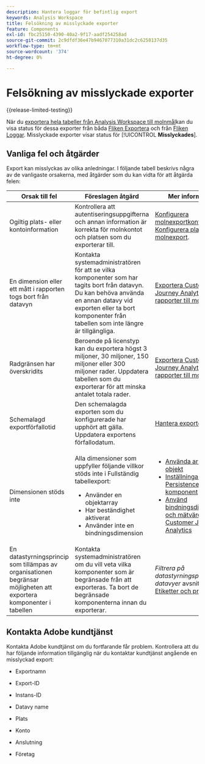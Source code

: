 ```yaml
---
description: Hantera loggar för befintlig export
keywords: Analysis Workspace
title: Felsökning av misslyckade exporter
feature: Components
exl-id: fbc25150-4390-40a2-9f17-aadf254258ad
source-git-commit: 2c9dfdf36e47b9467077310a31dc2c6258137d35
workflow-type: tm+mt
source-wordcount: '374'
ht-degree: 0%

---
```


# Felsökning av misslyckade exporter

{{release-limited-testing}}

När du [exportera hela tabeller från Analysis Workspace till molnmål](/help/analysis-workspace/export/export-cloud.md)kan du visa status för dessa exporter från båda [Fliken Exportera](/help/components/exports/manage-exports.md) och från [Fliken Loggar](/help/components/exports/manage-export-logs.md). Misslyckade exporter visar status för [!UICONTROL **Misslyckades**].

## Vanliga fel och åtgärder

Export kan misslyckas av olika anledningar. I följande tabell beskrivs några av de vanligaste orsakerna, med åtgärder som du kan vidta för att åtgärda felen:

| Orsak till fel | Föreslagen åtgärd | Mer information |
|---------|----------|---------|
| Ogiltig plats- eller kontoinformation | Kontrollera att autentiseringsuppgifterna och annan information är korrekta för molnkontot och platsen som du exporterar till. | [Konfigurera molnexportkonton](/help/components/exports/cloud-export-accounts.md) och [Konfigurera platser för molnexport](/help/components/exports/cloud-export-locations.md). |
| En dimension eller ett mått i rapporten togs bort från datavyn | Kontakta systemadministratören för att se vilka komponenter som har tagits bort från datavyn. Du kan behöva använda en annan datavy vid exporten eller ta bort komponenter från tabellen som inte längre är tillgängliga. | [Exportera Customer Journey Analytics-rapporter till molnet](/help/analysis-workspace/export/export-cloud.md) |
| Radgränsen har överskridits | Beroende på licenstyp kan du exportera högst 3 miljoner, 30 miljoner, 150 miljoner eller 300 miljoner rader. Uppdatera tabellen som du exporterar för att minska antalet totala rader. | [Exportera Customer Journey Analytics-rapporter till molnet](/help/analysis-workspace/export/export-cloud.md) |
| Schemalagd exportförfallotid | Den schemalagda exporten som du konfigurerade har upphört att gälla. Uppdatera exportens förfallodatum. | [Hantera exporter](/help/components/exports/manage-exports.md) |
| Dimensionen stöds inte | <p>Alla dimensioner som uppfyller följande villkor stöds inte i Fullständig tabellexport:</p> <ul><li>Använder en objektarray</li><li>Har beständighet aktiverat<li>Använder inte en bindningsdimension</li> | <ul><li>[Använda arrayer med objekt](/help/use-cases/object-arrays.md)</li><li>[Inställningar för Persistence-komponent](/help/data-views/component-settings/persistence.md)<li>[Använd bindningsdimensioner och mätvärden i Customer Journey Analytics](/help/use-cases/data-views/binding-dimensions-metrics.md)</li> |
| En datastyrningsprincip som tillämpas av organisationen begränsar möjligheten att exportera komponenter i tabellen | Kontakta systemadministratören om du vill veta vilka komponenter som är begränsade från att exporteras. Ta bort de begränsade komponenterna innan du exporterar. | *Filtrera på datastyrningsprinciper i datavyer* avsnitt i [Etiketter och profiler](/help/data-views/data-governance.md) |

## Kontakta Adobe kundtjänst

Kontakta Adobe kundtjänst om du fortfarande får problem. Kontrollera att du har följande information tillgänglig när du kontaktar kundtjänst angående en misslyckad export:

* Exportnamn

* Export-ID

* Instans-ID

* Datavy name

* Plats

* Konto

* Anslutning

* Företag
